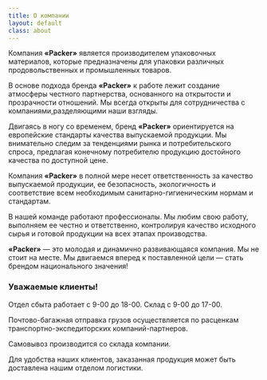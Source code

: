 ```yaml
---
title: О компании
layout: default
class: about
---
```


Компания **«Packer»** является производителем упаковочных материалов, которые предназначены для упаковки различных продовольственных и промышленных товаров.

В основе подхода бренда **«Packer»** к работе лежит создание атмосферы честного партнерства, основанного на открытости и прозрачности отношений. Мы всегда открыты для сотрудничества с компаниями,разделяющими наши взгляды.

Двигаясь в ногу со временем, бренд **«Packer»** ориентируется на европейские стандарты качества выпускаемой продукции. Мы внимательно следим за тенденциями рынка и потребительского спроса, предлагая конечному потребителю продукцию достойного качества по доступной цене.

Компания **«Packer»** в полной мере несет ответственность за качество выпускаемой продукции, ее безопасность, экологичность и соответствие всем необходимым санитарно-гигиеническим нормам и стандартам.

В нашей команде работают профессионалы. Мы любим свою работу, выполняем ее честно и ответственно, контролируя качество исходного сырья и готовой продукции на всех этапах производства.

**«Packer»** — это молодая и динамично развивающаяся компания. Мы не стоит на месте. Мы двигаемся вперед к поставленной цели — стать брендом национального значения!

### Уважаемые клиенты!

Отдел сбыта работает с 9-00 до 18-00. Склад с 9-00 до 17-00.

Почтово-багажная отправка грузов осуществляется по расценкам транспортно-экспедиторских компаний-партнеров.

Самовывоз производится со склада компании.

Для удобства наших клиентов, заказанная продукция может быть доставлена нашим отделом логистики.
